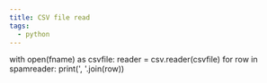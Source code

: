 ```yaml
---
title: CSV file read
tags:
  - python
---
```

with open(fname) as csvfile:
        reader = csv.reader(csvfile)
        for row in spamreader:
            print(', '.join(row))
